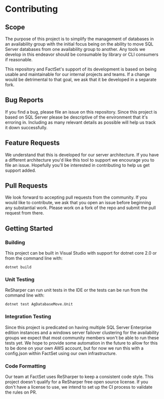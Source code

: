 ﻿# Contributing

## Scope
The purpose of this project is to simplify the management of databases in an availability group with the initial
focus being on the ability to move SQL Server databases from one availability group to another. Any tools we
develop in this endeavor should be consumable by library or CLI consumers if reasonable.

This repository and FactSet's support of its development is based on being usable and maintainable for 
our internal projects and teams. If a change would be detrimental to that goal, we ask that it be 
developed in a separate fork.

## Bug Reports
If you find a bug, please file an issue on this repository. Since this project is based on SQL Server please
be descriptive of the environment that it's erroring in. Including as many relevant details as possible will
help us track it down successfully.

## Feature Requests
We understand that this is developed for our server architecture. If you have a different architecture you'd
like this tool to support we encourage you to file an issue. Hopefully you'll be interested in contributing
to help us get support added.

## Pull Requests
We look forward to accepting pull requests from the community. If you would like to contribute, we ask that
you open an issue before beginning any substantial work. Please work on a fork of the repo and submit the pull 
request from there.

## Getting Started

### Building
This project can be built in Visual Studio with support for dotnet core 2.0 or from the command line with:

`dotnet build`

### Unit Testing
ReSharper can run unit tests in the IDE or the tests can be run from the command line with:

`dotnet test AgDatabaseMove.Unit`

### Integration Testing
Since this project is predicated on having multiple SQL Server Enterprise edition instances and a windows server 
failover clustering for the availability groups we expect that most community members won't be able to run these 
tests yet. We hope to provide some automation in the future to allow for this to be done on your own AWS 
account, but for now we run this with a config.json within FactSet using our own infrastructure.

### Code Formatting
Our team at FactSet uses ReSharper to keep a consistent code style. This project doesn't qualify for a ReSharper
free open source license. If you don't have a license to use, we intend to set up the CI process to validate
the rules on PR.
